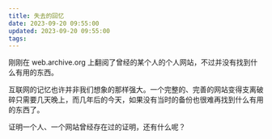 ```yaml
---
title: 失去的回忆
date: 2023-09-20 09:55:00
updated: 2023-09-20 09:55:00
tags:
---
```


刚刚在 web.archive.org 上翻阅了曾经的某个人的个人网站，不过并没有找到什么有用的东西。

互联网的记忆也许并非我们想象的那样强大。一个完整的、完善的网站变得支离破碎只需要几天晚上，而几年后的今天，如果没有当时的备份也很难再找到什么有用的东西了。

证明一个人、一个网站曾经存在过的证明，还有什么呢？
